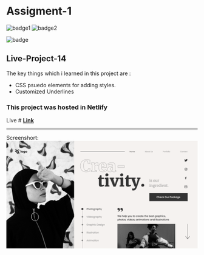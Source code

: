# Assigment-1
![badge1](https://img.shields.io/badge/Assignment--1-project--14-brightgreen)
![badge2](https://img.shields.io/badge/-HTML-orange)

![badge](https://img.shields.io/badge/-CSS-blue)

## Live-Project-14

The key things which i learned in this project are :
- CSS psuedo elements for adding styles.
- Customized Underlines

### This project was hosted in Netlify


Live # **[Link](https://project-14-siri.netlify.app/)**

---
Screenshort:
![screenshort](/14.png)